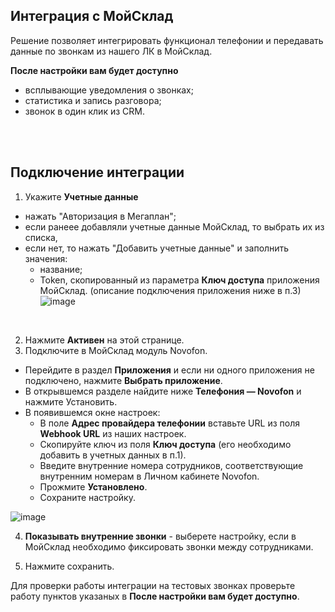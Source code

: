 ## Интеграция с МойСклад <br />  

Решение позволяет интегрировать функционал телефонии и передавать данные по звонкам  из нашего ЛК в МойСклад. <br />  

**После настройки вам будет доступно** <br />

- всплывающие уведомления о звонках;
- статистика и запись разговора;
- звонок в один клик из CRM. <br />

<br />
<br />

## Подключение интеграции  <br />


1. Укажите **Учетные данные** <br />
- нажать "Авторизация в Мегаплан";
- если ранеее добавляли учетные данные МойСклад, то выбрать их из списка, <br /> 
- если нет, то нажать "Добавить учетные данные" и заполнить значения:
  - название;
  - Token, скопированный из параметра **Ключ доступа** приложения МойСклад. (описание подключения приложения ниже в п.3)
  ![image](moyslad_auth3.gif)

<br />

2. Нажмите **Активен** на этой странице. <br />
3. Подключите в МойСклад модуль Novofon. <br />
 - Перейдите в раздел **Приложения** и если ни одного приложения не подключено, нажмите **Выбрать приложение**.
 - В открывшемся разделе найдите ниже **Телефония — Novofon** и нажмите Установить.
 - В появившемся окне настроек: <br />
   - В поле **Адрес провайдера телефонии** вставьте URL из поля **Webhook URL** из наших настроек.
   - Скопируйте ключ из поля **Ключ доступа** (его необходимо добавить в учетных данных в п.1).
   - Введите внутренние номера сотрудников, соответствующие внутренним номерам в Личном кабинете Novofon.
   - Прожмите **Установлено**.
   - Сохраните настройку. <br />
   
![image](moyslad_rash.gif)   


4. **Показывать внутренние звонки** - выберете настройку, если в МойСклад необходимо фиксировать звонки между сотрудниками. <br />
   
5. Нажмите сохранить. <br />


Для проверки работы интеграции на тестовых звонках проверьте работу пунктов указаных в **После настройки вам будет доступно**. 
